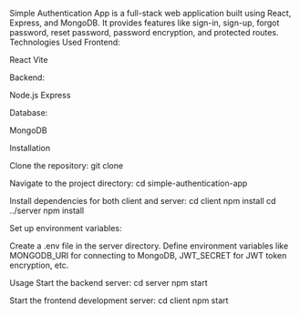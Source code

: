 Simple Authentication App is a full-stack web application built using React, Express, and MongoDB. It provides features like sign-in, sign-up, forgot password, reset password, password encryption, and protected routes.
Technologies Used
Frontend:

React
Vite

Backend:

Node.js
Express

Database:

MongoDB

Installation

Clone the repository:
git clone <repository-url>

Navigate to the project directory:
cd simple-authentication-app

Install dependencies for both client and server:
cd client
npm install
cd ../server
npm install

Set up environment variables:

Create a .env file in the server directory.
Define environment variables like MONGODB_URI for connecting to MongoDB, JWT_SECRET for JWT token encryption, etc.

Usage
Start the backend server:
cd server
npm start

Start the frontend development server:
cd client
npm start

